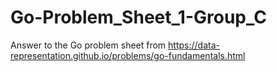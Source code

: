 # Go-Problem_Sheet_1-Group_C
Answer to the Go problem sheet from https://data-representation.github.io/problems/go-fundamentals.html
